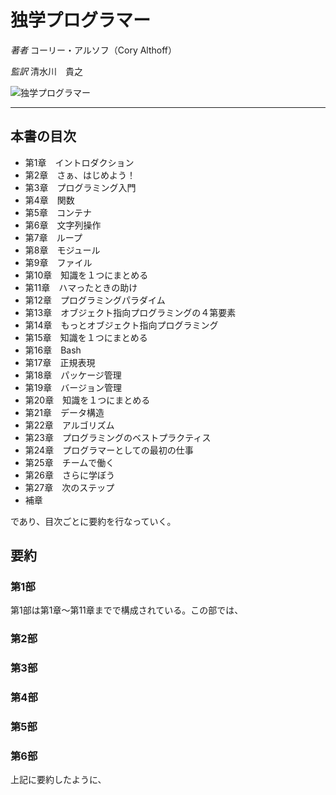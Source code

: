 # 独学プログラマー

_著者_ コーリー・アルソフ（Cory Althoff）

_監訳_ 清水川　貴之

![独学プログラマー](imagee/)

---

## 本書の目次

- 第1章　イントロダクション
- 第2章　さぁ、はじめよう！
- 第3章　プログラミング入門
- 第4章　関数
- 第5章　コンテナ
- 第6章　文字列操作
- 第7章　ループ
- 第8章　モジュール
- 第9章　ファイル
- 第10章　知識を１つにまとめる
- 第11章　ハマったときの助け
- 第12章　プログラミングパラダイム
- 第13章　オブジェクト指向プログラミングの４第要素
- 第14章　もっとオブジェクト指向プログラミング
- 第15章　知識を１つにまとめる
- 第16章　Bash
- 第17章　正規表現
- 第18章　パッケージ管理
- 第19章　バージョン管理
- 第20章　知識を１つにまとめる
- 第21章　データ構造
- 第22章　アルゴリズム
- 第23章　プログラミングのベストプラクティス
- 第24章　プログラマーとしての最初の仕事
- 第25章　チームで働く
- 第26章　さらに学ぼう
- 第27章　次のステップ
- 補章

であり、目次ごとに要約を行なっていく。

## 要約

### 第1部

第1部は第1章〜第11章までで構成されている。この部では、

### 第2部

### 第3部

### 第4部

### 第5部

### 第6部


上記に要約したように、